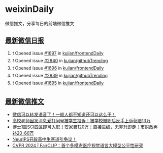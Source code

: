 # weixinDaily
微信推文，分享每日的前端微信推文

## [最新微信日报](https://github.com/kujian/weixinDaily/issues)

<!--START_SECTION:activity-->
1. ❗ Opened issue [#1697](https://github.com/kujian/frontendDaily/issues/1697) in [kujian/frontendDaily](https://github.com/kujian/frontendDaily)
2. ❗ Opened issue [#2840](https://github.com/kujian/githubTrending/issues/2840) in [kujian/githubTrending](https://github.com/kujian/githubTrending)
3. ❗ Opened issue [#1696](https://github.com/kujian/frontendDaily/issues/1696) in [kujian/frontendDaily](https://github.com/kujian/frontendDaily)
4. ❗ Opened issue [#2839](https://github.com/kujian/githubTrending/issues/2839) in [kujian/githubTrending](https://github.com/kujian/githubTrending)
5. ❗ Opened issue [#1695](https://github.com/kujian/frontendDaily/issues/1695) in [kujian/frontendDaily](https://github.com/kujian/frontendDaily)
<!--END_SECTION:activity-->


## [最新微信推文](https://weixin.qdkfweb.cn/)

<!-- BLOG-POST-LIST:START -->
- [微信可以转发语音了！一般人都不知道还可以这么干！](https://weixin.qdkfweb.cn/42682.html)
- [高校老师因发消息爱打问号被学生投诉！被学校撤职后反手上诉获赔13万](https://weixin.qdkfweb.cn/42711.html)
- [博士1篇SCI四区即可入职！安家费120万！直接进编，无非升即走！市财政再补20-60万](https://weixin.qdkfweb.cn/42707.html)
- [NeurIPS开辟高中生赛道引争议！](https://weixin.qdkfweb.cn/42708.html)
- [CVPR 2024 | FairCLIP：首个多模态医疗视觉语言大模型公平性研究](https://weixin.qdkfweb.cn/42709.html)
<!-- BLOG-POST-LIST:END -->